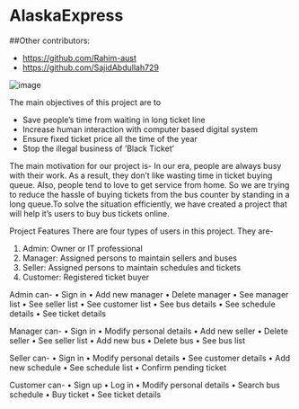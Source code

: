 # AlaskaExpress

##Other contributors:
- https://github.com/Rahim-aust
- https://github.com/SajidAbdullah729

![image](https://user-images.githubusercontent.com/66373332/236641949-4cc9376b-ea5c-4e5b-811b-32212aff821c.png)


The main objectives of this project are to
- Save people’s time from waiting in long ticket line
- Increase human interaction with computer based digital system
- Ensure fixed ticket price all the time of the year
- Stop the illegal business of ’Black Ticket’

The main motivation for our project is-
In our era, people are always busy with their work. As a result, they don’t like wasting time in ticket buying
queue. Also, people tend to love to get service from home. So we are trying to reduce the hassle of buying
tickets from the bus counter by standing in a long queue.To solve the situation efficiently, we have created a
project that will help it’s users to buy bus tickets online.

Project Features
There are four types of users in this project. They are-
1. Admin: Owner or IT professional
2. Manager: Assigned persons to maintain sellers and buses
3. Seller: Assigned persons to maintain schedules and tickets
4. Customer: Registered ticket buyer

Admin can-
• Sign in
• Add new manager
• Delete manager
• See manager list
• See seller list
• See customer list
• See bus details
• See schedule details
• See ticket details

Manager can-
• Sign in
• Modify personal details
• Add new seller
• Delete seller
• See seller list
• Add new bus
• Delete bus
• See bus list

Seller can-
• Sign in
• Modify personal details
• See customer details
• Add new schedule
• See schedule list
• Confirm pending ticket

Customer can-
• Sign up
• Log in
• Modify personal details
• Search bus schedule
• Buy ticket
• See ticket details
